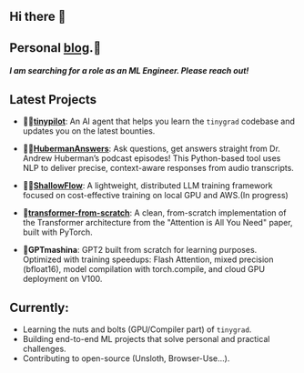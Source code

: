 ## Hi there 👋

## Personal [blog](https://ninoristeski.github.io/).📓
##### I am searching for a role as an ML Engineer. Please reach out!

## Latest Projects

- **👨‍🚀[tinypilot](https://github.com/ninoristeski/tinypilot)**: An AI agent that helps you learn the `tinygrad` codebase and updates you on the latest bounties.
- **👨‍🔬[HubermanAnswers](https://github.com/ninoristeski/HubermanAnswers)**: Ask questions, get answers straight from Dr. Andrew Huberman’s podcast episodes! This Python-based tool uses NLP to deliver precise, context-aware responses from audio transcripts.  

- **👨‍💻[ShallowFlow](https://github.com/ninoristeski/ShallowFlow)**: A lightweight, distributed LLM training framework focused on cost-effective training on local GPU and AWS.(In progress)

- **🤖[transformer-from-scratch](https://github.com/ninoristeski/transformer-from-scratch)**: A clean, from-scratch implementation of the Transformer architecture from the "Attention is All You Need" paper, built with PyTorch.

- **🦾GPTmashina**: GPT2 built from scratch for learning purposes. Optimized with training speedups: Flash Attention, mixed precision (bfloat16), model compilation with torch.compile, and cloud GPU deployment on V100.
 

## Currently:
- Learning the nuts and bolts (GPU/Compiler part) of `tinygrad`.
- Building end-to-end ML projects that solve personal and practical challenges.
- Contributing to open-source (Unsloth, Browser-Use...).



